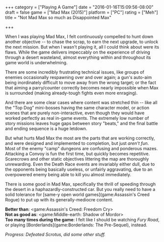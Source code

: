 +++
category = ["Playing A Game"]
date = "2016-01-16T15:09:56-08:00"
draft = false
game = ["Mad Max (2015)"]
platform = ["PC"]
rating = ["Meh"]
title = "Not Mad Max so much as Disappointed Max"

+++

When I was playing Mad Max, I felt continuously compelled to hunt down another objective -- to chase the scrap, to earn the next upgrade, to unlock the next mission.  But when I wasn't playing it, all I could think about were its flaws.  While the game delivers impeccably on the experience of driving through a desert wasteland, almost everything within and throughout its game world is underwhelming.

There are some incredibly frustrating technical issues, like groups of enemies occasionally respawning over and over again; a gun's auto-aim being inordinately difficult to move away from the wrong target; or the fact that aiming a parry/counter correctly becomes nearly impossible when Max is surrounded (making already-tough fights even more enraging).

And there are some clear cases where content was stretched thin -- like all the "Top Dog" mini-bosses having the same character model, or action scenes that are purely non-interactive, even though they would have worked perfectly as real in-game events.  The extremely low number of story missions leaves huge gaps between story "beats," and the final battle and ending sequence is a huge letdown.

But what hurts Mad Max the most are the parts that are working correctly, and were designed and implemented to completion, but just <i>aren't fun</i>.  Most of the enemy "camp" dungeons are confusing and ponderous mazes.  Attacking a Convoy is fun the first time, but quickly becomes repetitive.  Scarecrows and other static objectives littering the map are thoroughly unrewarding.  Even the Death Race events are invariably either dull, due to the opponents being basically useless, or unfairly aggravating, due to an overpowered enemy being able to kill you almost immediately.

There is some good in Mad Max, specifically the thrill of speeding through the desert in a haphazardly-constructed car.  But you really need to have a solid tolerance for [same-y open world games](game:Assassin's Creed Rogue) to put up with its generally-mediocre content.

<b>Better than</b>: <game:Assassin's Creed: Freedom Cry>  
<b>Not as good as</b>: <game:Middle-earth: Shadow of Mordor>  
<b>Too many times during the game</b>: I felt like I should be watching <i>Fury Road</i>, or playing [Borderlands](game:Borderlands: The Pre-Sequel), instead.

<i>Progress: Defeated Scrotus, did some other stuff.</i>
